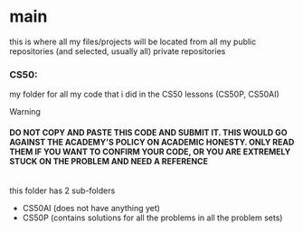 # main
this is where all my files/projects will be located from all my public repositories (and selected, usually all) private repositories

### CS50: 
my folder for all my code that i did in the CS50 lessons (CS50P, CS50AI)
<br>
> [!WARNING]
> #### DO NOT COPY AND PASTE THIS CODE AND SUBMIT IT. THIS WOULD GO AGAINST THE ACADEMY'S POLICY ON ACADEMIC HONESTY. ONLY READ THEM IF YOU WANT TO CONFIRM YOUR CODE, OR YOU ARE EXTREMELY STUCK ON THE PROBLEM AND NEED A REFERENCE

<br> this folder has 2 sub-folders
- CS50AI (does not have anything yet)
- CS50P (contains solutions for all the problems in all the problem sets)
